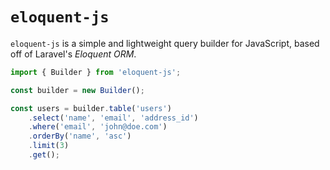 # `eloquent-js`

`eloquent-js` is a simple and lightweight query builder for JavaScript, based off of Laravel's *Eloquent ORM*.

```javascript
import { Builder } from 'eloquent-js';

const builder = new Builder();

const users = builder.table('users')
    .select('name', 'email', 'address_id')
    .where('email', 'john@doe.com')
    .orderBy('name', 'asc')
    .limit(3)
    .get();
```